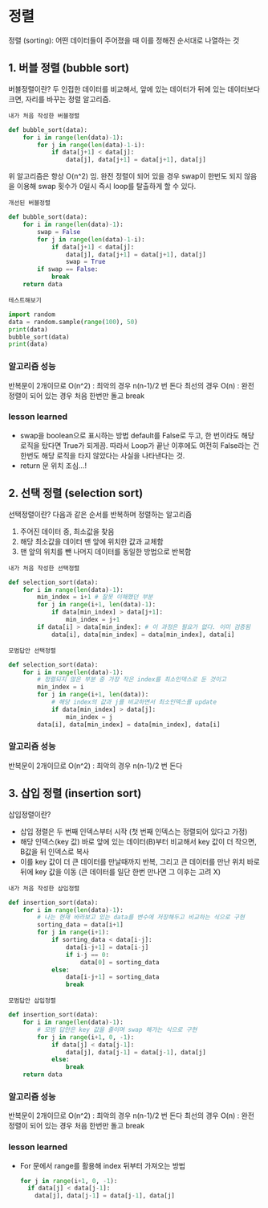 # 정렬

정렬 (sorting): 어떤 데이터들이 주어졌을 때 이를 정해진 순서대로 나열하는 것

## 1. 버블 정렬 (bubble sort)

버블정렬이란?
두 인접한 데이터를 비교해서, 앞에 있는 데이터가 뒤에 있는 데이터보다 크면, 자리를 바꾸는 정렬 알고리즘.

`내가 처음 작성한 버블정렬`

```python
def bubble_sort(data):
    for i in range(len(data)-1):
        for j in range(len(data)-1-i):
            if data[j+1] < data[j]:
                data[j], data[j+1] = data[j+1], data[j]
```

위 알고리즘은 항상 O(n^2) 임. 완전 정렬이 되어 있을 경우 swap이 한번도 되지 않음을 이용해 swap 횟수가 0일시 즉시 loop를 탈출하게 할 수 있다.

`개선된 버블정렬`

```python
def bubble_sort(data):
    for i in range(len(data)-1):
        swap = False
        for j in range(len(data)-1-i):
            if data[j+1] < data[j]:
                data[j], data[j+1] = data[j+1], data[j]
                swap = True
        if swap == False:
            break
    return data
```

`테스트해보기`

```python
import random
data = random.sample(range(100), 50)
print(data)
bubble_sort(data)
print(data)
```

### 알고리즘 성능

반복문이 2개이므로 O(n^2) : 최악의 경우 n(n-1)/2 번 돈다
최선의 경우 O(n) : 완전 정렬이 되어 있는 경우 처음 한번만 돌고 break

### lesson learned

- swap을 boolean으로 표시하는 방법
  default를 False로 두고, 한 번이라도 해당 로직을 탔다면 True가 되게끔. 따라서 Loop가 끝난 이후에도 여전히 False라는 건 한번도 해당 로직을 타지 않았다는 사실을 나타낸다는 것.
- return 문 위치 조심...!



## 2. 선택 정렬 (selection sort)

선택정렬이란?
다음과 같은 순서를 반복하며 정렬하는 알고리즘

1. 주어진 데이터 중, 최소값을 찾음
2. 해당 최소값을 데이터 맨 앞에 위치한 값과 교체함
3. 맨 앞의 위치를 뺀 나머지 데이터를 동일한 방법으로 반복함

`내가 처음 작성한 선택정렬` 

```python
def selection_sort(data):
    for i in range(len(data)-1):
        min_index = i+1 # 잘못 이해했던 부분
        for j in range(i+1, len(data)-1):
            if data[min_index] > data[j+1]:
                min_index = j+1
        if data[i] > data[min_index]: # 이 과정은 필요가 없다. 이미 검증됨
            data[i], data[min_index] = data[min_index], data[i]
```

`모범답안 선택정렬`

```python
def selection_sort(data):
    for i in range(len(data)-1):
      	# 정렬되지 않은 부분 중 가장 작은 index를 최소인덱스로 둔 것이고
        min_index = i
        for j in range(i+1, len(data)):
          	# 해당 index의 값과 j를 비교하면서 최소인덱스를 update
            if data[min_index] > data[j]:
                min_index = j
        data[i], data[min_index] = data[min_index], data[i]
```

### 알고리즘 성능

반복문이 2개이므로 O(n^2) : 최악의 경우 n(n-1)/2 번 돈다


## 3. 삽입 정렬 (insertion sort)

삽입정렬이란?

- 삽입 정렬은 두 번째 인덱스부터 시작 (첫 번째 인덱스는 정렬되어 있다고 가정)
- 해당 인덱스(key 값) 바로 앞에 있는 데이터(B)부터 비교해서 key 값이 더 작으면, B값을 뒤 인덱스로 복사
- 이를 key 값이 더 큰 데이터를 만날때까지 반복, 그리고 큰 데이터를 만난 위치 바로 뒤에 key 값을 이동 (큰 데이터를 일단 한번 만나면 그 이후는 고려 X)

`내가 처음 작성한 삽입정렬 `

```python
def insertion_sort(data):
    for i in range(len(data)-1):
      	# 나는 현재 바라보고 있는 data를 변수에 저장해두고 비교하는 식으로 구현
        sorting_data = data[i+1]
        for j in range(i+1):
            if sorting_data < data[i-j]:
                data[i-j+1] = data[i-j]
                if i-j == 0:
                    data[0] = sorting_data
            else:
                data[i-j+1] = sorting_data
                break
```

`모범답안 삽입정렬`

```python
def insertion_sort(data):
    for i in range(len(data)-1):
      	# 모범 답안은 key 값을 줄이며 swap 해가는 식으로 구현
        for j in range(i+1, 0, -1):
            if data[j] < data[j-1]:
                data[j], data[j-1] = data[j-1], data[j]
            else:
                break
    return data
```

### 알고리즘 성능

반복문이 2개이므로 O(n^2) : 최악의 경우 n(n-1)/2 번 돈다
최선의 경우 O(n) : 완전 정렬이 되어 있는 경우 처음 한번만 돌고 break

### lesson learned

- For 문에서 range를 활용해 index 뒤부터 가져오는 방법

  ```python
  for j in range(i+1, 0, -1):
    if data[j] < data[j-1]:
      data[j], data[j-1] = data[j-1], data[j]
  ```

  

